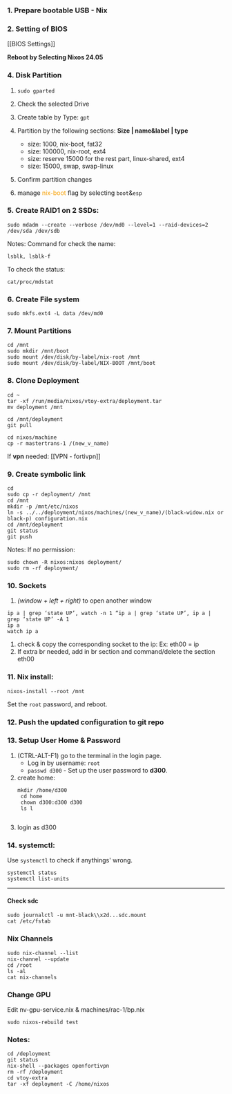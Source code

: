 ### 1. Prepare bootable USB - Nix

### 2. Setting of BIOS

[[BIOS Settings]]

 **Reboot by Selecting Nixos 24.05**
### 4. Disk Partition
1. ```sudo gparted```
2. Check the selected Drive
3. Create table by Type: ```gpt```
4. Partition by the following sections:
   **Size | name&label | type** 
	* size: 1000, nix-boot, fat32
	* size: 100000, nix-root, ext4
	* size: reserve 15000 for the rest part, linux-shared, ext4
	* size: 15000, swap, swap-linux
	
5. Confirm partition changes
6. manage <font color="#F7A004">nix-boot</font> flag by selecting ```boot```&```esp```

### 5. Create RAID1 on 2 SSDs:
<pre><code>sudo mdadm --create --verbose /dev/md0 --level=1 --raid-devices=2 /dev/sda /dev/sdb</code></pre>
Notes:
Command for check the name:
<pre><code>lsblk, lsblk-f</code></pre>

To check the status:
```
cat/proc/mdstat
```

### 6. Create File system
```
sudo mkfs.ext4 -L data /dev/md0
```

### 7. Mount Partitions
<pre><code>cd /mnt
sudo mkdir /mnt/boot
sudo mount /dev/disk/by-label/nix-root /mnt
sudo mount /dev/disk/by-label/NIX-BOOT /mnt/boot</code></pre>

### 8. Clone Deployment
<pre><code>cd ~
tar -xf /run/media/nixos/vtoy-extra/deployment.tar
mv deployment /mnt

cd /mnt/deployment
git pull

cd nixos/machine
cp -r mastertrans-1 /(new_v_name)</code></pre>
If **vpn** needed:
[[VPN - fortivpn]]

### 9. Create symbolic link
<pre><code>cd
sudo cp -r deployment/ /mnt
cd /mnt
mkdir -p /mnt/etc/nixos
ln -s ../../deployment/nixos/machines/(new_v_name)/(black-widow.nix or black-p) configuration.nix
cd /mnt/deployment
git status
git push</code></pre>

Notes:
If no permission:
<pre><code>sudo chown -R nixos:nixos deployment/
sudo rm -rf deployment/</code></pre>
### 10. Sockets
1. *(window + left + right)* to open another window
<pre><code>ip a | grep ‘state UP’, watch -n 1 “ip a | grep ‘state UP’, ip a | grep ‘state UP’ -A 1
ip a
watch ip a
</code></pre>
1. check & copy the corresponding socket to the ip: Ex: eth00 = ip
2. If extra br needed, add in br section and command/delete the section eth00

### 11. Nix install:
```
nixos-install --root /mnt
```
Set the ```root``` password, and reboot.

### 12. Push the updated configuration to git repo

### 13. Setup User Home & Password
1. (CTRL-ALT-F1) go to the terminal in the login page.
	- Log in by username: ```root```
	- ```passwd d300``` - Set up the user password to **d300**. 
2. create home: 
	<pre><code>mkdir /home/d300
	cd home
	chown d300:d300 d300
	ls l
	</code></pre>
3. login as d300
### 14. systemctl:

Use ```systemctl``` to check if anythings' wrong.
```
systemctl status
systemctl list-units
```
---
#### Check sdc
<pre><code>sudo journalctl -u mnt-black\\x2d...sdc.mount
cat /etc/fstab</code></pre>

### Nix Channels
<pre><code>sudo nix-channel --list
nix-channel --update
cd /root
ls -al
cat nix-channels</code></pre>

### Change GPU
Edit nv-gpu-service.nix & machines/rac-1/bp.nix 
<pre><code>sudo nixos-rebuild test
</code></pre>

### Notes:
<pre><code>cd /deployment
git status
nix-shell --packages openfortivpn
rm -rf /deployment
cd vtoy-extra
tar -xf deployment -C /home/nixos</code></pre>
